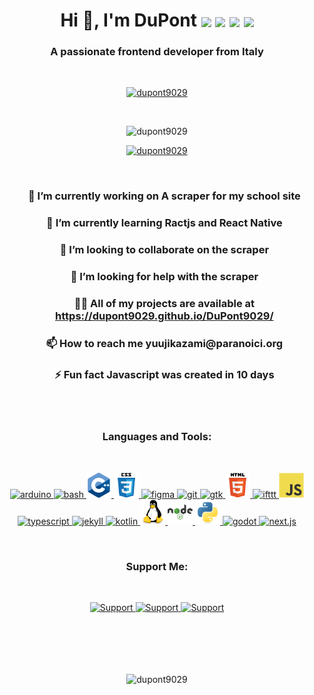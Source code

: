 <h1 align="center">Hi 👋, I'm DuPont
  <img src="https://rule34.xxx/counter/9.gif" align="center">
  <img src="https://rule34.xxx/counter/0.gif" align="center">
  <img src="https://rule34.xxx/counter/2.gif" align="center">
  <img src="https://rule34.xxx/counter/9.gif" align="center">
</h1>
<h3 align="center">A passionate frontend developer from Italy</h3> <br>



<p align="center">
  <a href="https://dupont9029.github.io/DuPont9029/">
    <img src="https://t3.ftcdn.net/jpg/03/01/78/92/360_F_301789273_Win1Z11ComEAcZi8aZGwRgfNZmwm2GyP.jpg" alt="dupont9029" width="100" height="70" />
  </a>
</p>

<br>


<p align="center"> <img src="https://komarev.com/ghpvc/?username=dupont9029&label=Profile%20views&color=0e75b6&style=flat" alt="dupont9029" /> </p>

<p align="center"> <a href="https://github.com/ryo-ma/github-profile-trophy"><img src="https://github-profile-trophy.vercel.app/?username=dupont9029" alt="dupont9029" /></a> </p>

<br>

<div align="center">
  <ul style="text-align: center; list-style-position: inside;">
    <h3>🔭 I’m currently working on <strong>A scraper for my school site</strong></h3>
    <h3>🌱 I’m currently learning <strong>Ractjs and React Native</strong></h3>
    <h3>👯 I’m looking to collaborate on <strong>the scraper</strong></h3>
    <h3>🤝 I’m looking for help with <strong>the scraper</strong></h3>
    <h3>👨‍💻 All of my projects are available at <a href="https://dupont9029.github.io/DuPont9029/">https://dupont9029.github.io/DuPont9029/</a></h3>
    <h3>📫 How to reach me <strong>yuujikazami@paranoici.org</strong></h3>
    <h3>⚡ Fun fact <strong>Javascript was created in 10 days</strong></h3>
  </ul>
</div> 

<br><br>





<h3 align="center">Languages and Tools:</h3> <br>

<p align="center"> <a href="https://www.arduino.cc/" target="_blank" rel="noreferrer"> <img src="https://cdn.worldvectorlogo.com/logos/arduino-1.svg" alt="arduino" width="40" height="40"/> </a> <a href="https://www.gnu.org/software/bash/" target="_blank" rel="noreferrer"> <img src="https://www.vectorlogo.zone/logos/gnu_bash/gnu_bash-icon.svg" alt="bash" width="40" height="40"/> </a> <a href="https://www.w3schools.com/cpp/" target="_blank" rel="noreferrer"> <img src="https://raw.githubusercontent.com/devicons/devicon/master/icons/cplusplus/cplusplus-original.svg" alt="cplusplus" width="40" height="40"/> </a> <a href="https://www.w3schools.com/css/" target="_blank" rel="noreferrer"> <img src="https://raw.githubusercontent.com/devicons/devicon/master/icons/css3/css3-original-wordmark.svg" alt="css3" width="40" height="40"/> </a> <a href="https://www.figma.com/" target="_blank" rel="noreferrer"> <img src="https://www.vectorlogo.zone/logos/figma/figma-icon.svg" alt="figma" width="40" height="40"/> </a> <a href="https://git-scm.com/" target="_blank" rel="noreferrer"> <img src="https://www.vectorlogo.zone/logos/git-scm/git-scm-icon.svg" alt="git" width="40" height="40"/> </a> <a href="https://www.gtk.org/" target="_blank" rel="noreferrer"> <img src="https://upload.wikimedia.org/wikipedia/commons/7/71/GTK_logo.svg" alt="gtk" width="40" height="40"/> </a> <a href="https://www.w3.org/html/" target="_blank" rel="noreferrer"> <img src="https://raw.githubusercontent.com/devicons/devicon/master/icons/html5/html5-original-wordmark.svg" alt="html5" width="40" height="40"/> </a> <a href="https://ifttt.com/" target="_blank" rel="noreferrer"> <img src="https://www.vectorlogo.zone/logos/ifttt/ifttt-ar21.svg" alt="ifttt" width="40" height="40"/> </a> <a href="https://developer.mozilla.org/en-US/docs/Web/JavaScript" target="_blank" rel="noreferrer"> <img src="https://raw.githubusercontent.com/devicons/devicon/master/icons/javascript/javascript-original.svg" alt="javascript" width="40" height="40"/> </a> <a href="https://www.typescriptlang.org/" target="_blank" rel="noreferrer"> <img src="https://cdn.worldvectorlogo.com/logos/typescript.svg" alt="typescript" width="40" height="40"/> </a> <a href="https://jekyllrb.com/" target="_blank" rel="noreferrer"> <img src="https://www.vectorlogo.zone/logos/jekyllrb/jekyllrb-icon.svg" alt="jekyll" width="40" height="40"/> </a> <a href="https://kotlinlang.org" target="_blank" rel="noreferrer"> <img src="https://www.vectorlogo.zone/logos/kotlinlang/kotlinlang-icon.svg" alt="kotlin" width="40" height="40"/> </a> <a href="https://www.linux.org/" target="_blank" rel="noreferrer"> <img src="https://raw.githubusercontent.com/devicons/devicon/master/icons/linux/linux-original.svg" alt="linux" width="40" height="40"/> </a> <a href="https://nodejs.org" target="_blank" rel="noreferrer"> <img src="https://raw.githubusercontent.com/devicons/devicon/master/icons/nodejs/nodejs-original-wordmark.svg" alt="nodejs" width="40" height="40"/> </a> <a href="https://www.python.org" target="_blank" rel="noreferrer"> <img src="https://raw.githubusercontent.com/devicons/devicon/master/icons/python/python-original.svg" alt="python" width="40" height="40"/> </a> <a href="https://godotengine.org/" target="_blank" rel="noreferrer"> <img src="https://cdn.worldvectorlogo.com/logos/godot-logo.svg" alt="godot" width="40" height="40"/> </a> <a href="https://nextjs.org/" target="_blank" rel="noreferrer"> <img src="https://cdn.worldvectorlogo.com/logos/next-js.svg" alt="next.js" width="40" height="40"/> </a></p>


<br>


<h3 align="center">Support Me:</h3> <br>




<p align="center">
  <a href="https://ko-fi.com/dupont9029">
    <img src="https://cdn.ko-fi.com/cdn/kofi3.png?v=3" alt="Support" height="50" width="200">
  </a>
  <a href="https://www.paypal.com/donate/?hosted_button_id=EK7ZVNN5CDLQQ">
    <img src="https://pics.paypal.com/00/s/NTQyZjNlOGUtYzc4OS00YTQyLTkyOGItYWZlMjk3OTRmMjc5/file.PNG" alt="Support" height="60" width="200">
  </a>
  <a href="http://yuujikazami.xmr.id">
    <img src="https://web.getmonero.org/press-kit/logos/monero-logo-symbol-on-white-480.png" alt="Support" height="50" width="200">
  </a>
</p>








<br><br><br><br>

<p align="center"><img align="center" src="https://github-readme-stats.vercel.app/api/top-langs?username=dupont9029&show_icons=true&locale=en&layout=compact" alt="dupont9029" /></p>
